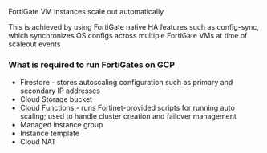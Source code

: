 
FortiGate VM instances scale out automatically

This is achieved by using FortiGate native HA features such as config-sync, which synchronizes OS configs across multiple FortiGate VMs at time of scaleout events

### What is required to run FortiGates on GCP

- Firestore - stores autoscaling configuration such as primary and secondary IP addresses
- Cloud Storage bucket
- Cloud Functions - runs Fortinet-provided scripts for running auto scaling; used to handle cluster creation and failover management
- Managed instance group
- Instance template
- Cloud NAT